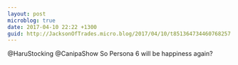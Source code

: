 ```yaml
---
layout: post
microblog: true
date: 2017-04-10 22:22 +1300
guid: http://JacksonOfTrades.micro.blog/2017/04/10/t851364734460768257.html
---
```

@HaruStocking @CanipaShow So Persona 6 will be happiness again?
